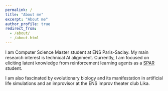 ```yaml
---
permalink: /
title: "About me"
excerpt: "About me"
author_profile: true
redirect_from: 
  - /about/
  - /about.html
---
```


I am Computer Science Master student at ENS Paris-Saclay. My main research interest is technical AI alignment. Currently, I am focused on eliciting latent knowledge from reinforcement learning agents as a [SPAR](https://berkeleyaisafety.com/spar) student.

I am also fascinated by evolutionary biology and its manifestation in artificial life simulations and an improvisor at the ENS improv theater club Lika.